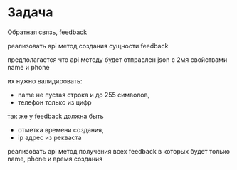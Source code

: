 # Задача

Обратная связь, feedback

реализовать api метод создания сущности feedback

предполагается что api методу будет отправлен json с 2мя свойствами name и phone

их нужно валидировать:
- name не пустая строка и до 255 символов, 
- телефон только из цифр

так же у feedback должна быть 
- отметка времени создания, 
- ip адрес из рекваста

реализовать api метод получения всех feedback 
в которых будет только name, phone и время создания

